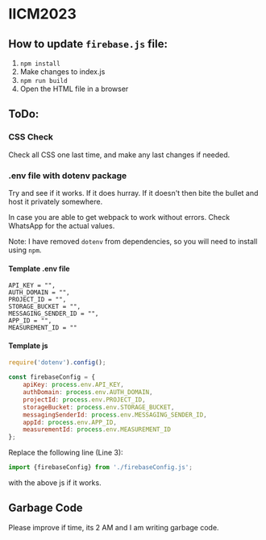 # IICM2023

## How to update `firebase.js` file:
1. `npm install`
2. Make changes to index.js
3. `npm run build`
4. Open the HTML file in a browser

## ToDo:

### CSS Check
Check all CSS one last time, and make any last changes if needed.

### .env file with dotenv package
Try and see if it works. If it does hurray. If it doesn't then bite the bullet and host it privately somewhere.

In case you are able to get webpack to work without errors. Check WhatsApp for the actual values.

Note: I have removed `dotenv` from dependencies, so you will need to install using `npm`.

#### Template .env file
```dotenv
API_KEY = "",
AUTH_DOMAIN = "",
PROJECT_ID = "",
STORAGE_BUCKET = "",
MESSAGING_SENDER_ID = "",
APP_ID = "",
MEASUREMENT_ID = ""
```

#### Template js
```js
require('dotenv').config();

const firebaseConfig = {
    apiKey: process.env.API_KEY,
    authDomain: process.env.AUTH_DOMAIN,
    projectId: process.env.PROJECT_ID,
    storageBucket: process.env.STORAGE_BUCKET,
    messagingSenderId: process.env.MESSAGING_SENDER_ID,
    appId: process.env.APP_ID,
    measurementId: process.env.MEASUREMENT_ID
};
```

Replace the following line (Line 3):
```js
import {firebaseConfig} from './firebaseConfig.js';
```
with the above js if it works.

## Garbage Code
Please improve if time, its 2 AM and I am writing garbage code.